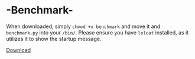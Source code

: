 # -Benchmark-

When downloaded, simply `chmod +x benchmark` and move it and `benchmark.py` into your `/bin/`. Please ensure you have `lolcat` installed, as it utilizes it to show the startup message.

[Download](https://github.com/BrendanTCC/-Benchmark-/archive/master.zip)
